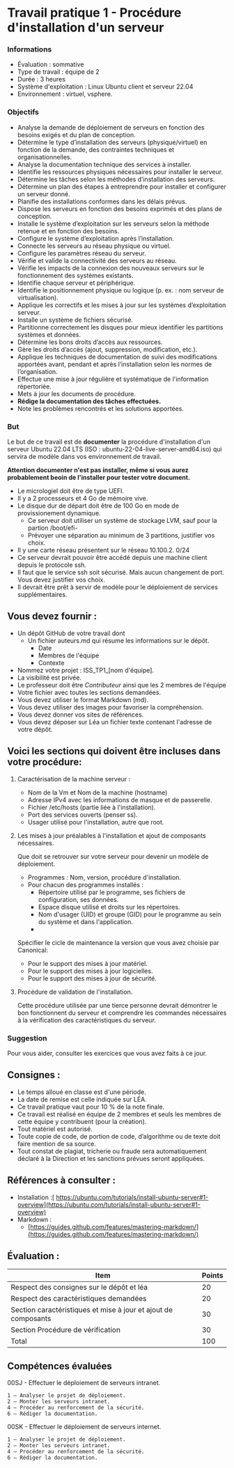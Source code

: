 # Travail pratique 1 - Procédure d'installation d'un serveur

### Informations

- Évaluation : sommative
- Type de travail : équipe de 2
- Durée : 3 heures
- Système d'exploitation : Linux Ubuntu client et serveur 22.04
- Environnement : virtuel, vsphere.

### Objectifs

- Analyse la demande de déploiement de serveurs en fonction des besoins exigés et du plan de conception. 
- Détermine le type d’installation des serveurs (physique/virtuel) en fonction de la demande, des contraintes techniques et organisationnelles.
- Analyse la documentation technique des services à installer. 
- Identifie les ressources physiques nécessaires pour installer le serveur. 
- Détermine les tâches selon les méthodes d’installation des serveurs.
- Détermine un plan des étapes à entreprendre pour installer et configurer un serveur donné.
- Planifie des installations conformes dans les délais prévus.
- Dispose les serveurs en fonction des besoins exprimés et des plans de conception.
- Installe le système d’exploitation sur les serveurs selon la méthode retenue et en fonction des besoins. 	
- Configure le système d’exploitation après l’installation.
- Connecte les serveurs au réseau physique ou virtuel.
- Configure les paramètres réseau du serveur.
- Vérifie et valide la connectivité des serveurs au réseau.
- Vérifie les impacts de la connexion des nouveaux serveurs sur le fonctionnement des systèmes existants.
- Identifie chaque serveur et périphérique.
- Identifie le positionnement physique ou logique (p. ex. : nom serveur de virtualisation).
- Applique les correctifs et les mises à jour sur les systèmes d’exploitation serveur.
- Installe un système de fichiers sécurisé.
- Partitionne correctement les disques pour mieux identifier les partitions systèmes et données.
- Détermine les bons droits d’accès aux ressources.
- Gère les droits d’accès (ajout, suppression, modification, etc.).
- Applique les techniques de documentation de suivi des modifications apportées avant, pendant et après l’installation selon les normes de l’organisation.
- Effectue une mise à jour régulière et systématique de l'information répertoriée.
- Mets à jour les documents de procédure.
- **Rédige la documentation des tâches effectuées.**
- Note les problèmes rencontrés et les solutions apportées.

### But

Le but de ce travail est de **documenter** la procédure d'installation d'un serveur Ubuntu 22.04 LTS (ISO : ubuntu-22-04-live-server-amd64.iso) qui servira de modèle dans vos environnement de travail. 
 
**Attention documenter n'est pas installer, même si vous aurez probablement beoin de l'installer pour tester votre document.**

   - Le micrologiel doit être de type UEFI.
   - Il y a 2 processeurs et 4 Go de mémoire vive.
   - Le disque dur de départ doit être de 100 Go en mode de provissionement dynamique.
       - Ce serveur doit utiliser un système de stockage LVM, sauf pour la partion /boot/efi- 
       - Prévoyer une séparation au minimum de 3 partitions, justifier vos choix.
   - Il y une carte réseau présentent sur le réseau 10.100.2.    0/24
   - Ce serveur devrait pouvoir être accédé depuis une machine client depuis le protocole ssh. 
   - Il faut que le service ssh soit sécurisé. Mais aucun changement de port. Vous devez justifier vos choix.
   - Il devrait être prêt à servir de modèle pour le déploiement de services supplémentaires. 

## Vous devez fournir :

- Un dépôt GitHub de votre travail dont 
    - Un fichier auteurs.md qui résume les informations sur le dépôt.
         - Date 
         - Membres de l'équipe
         - Contexte
- Nommez votre projet : ISS\_TP1\_[nom d'équipe].
- La visibilité est privée.
- Le professeur doit être _Contributeur_ ainsi que les 2 membres de l'équipe
- Votre fichier avec toutes les sections demandées.
- Vous devez utiliser le format Markdown (md).
- Vous devez utiliser des images pour favoriser la compréhension.
- Vous devez donner vos sites de références.
- Vous devez déposer sur Léa un fichier texte contenant l'adresse de votre dépôt.  

## Voici les sections qui doivent être incluses dans votre procédure:

1. Caractérisation de la machine serveur :  

   - Nom de la Vm et Nom de la machine (hostname)
   - Adresse IPv4 avec les informations de masque et de passerelle.
   - Fichier /etc/hosts (partie liée à l'installation). 
   - Port des services ouverts (penser ss).
   - Usager utilisé pour l'installation, autre que root.

2. Les mises à jour préalables à l'installation et ajout de composants nécessaires.
   
   Que doit se retrouver sur votre serveur pour devenir un modèle de déploiement.
   
   - Programmes : Nom, version, procédure d'installation.
   - Pour chacun des programmes installés : 
   		- Répertoire utilisé par le programme, ses fichiers de configuration, ses données.
   		- Espace disque utilisé et droits sur les répertoires.
   		- Nom d'usager (UID) et groupe (GID) pour le programme au sein du système et dans l'application.
   		- 
   Spécifier le cicle de maintenance la version que vous avez choisie par Canonical:
    - Pour le support des mises à jour matériel.
    - Pour le support des mises à jour logicielles.
    - Pour le support des mises à jour de sécurité.
    

3. Procédure de validation de l'installation.

	Cette procédure utilisée par une tierce personne devrait démontrer le bon fonctionnent du serveur et comprendre les commandes nécessaires à la vérification des caractéristiques du serveur.

### Suggestion

Pour vous aider, consulter les exercices que vous avez faits à ce jour.

## Consignes :

- Le temps alloué en classe est d'une période.
- La date de remise est celle indiquée sur LÉA.
- Ce travail pratique vaut pour 10 % de la note finale.
- Ce travail est réalisé en équipe de 2 membres et seuls les membres de cette équipe y contribuent (pour la création).
- Tout matériel est autorisé.
- Toute copie de code, de portion de code, d’algorithme ou de texte doit faire mention de sa source.
- Tout constat de plagiat, tricherie ou fraude sera automatiquement déclaré à la Direction et les sanctions prévues seront appliquées.


## Références à consulter :

- Installation  :[ https://ubuntu.com/tutorials/install-ubuntu-server#1-overview](https://ubuntu.com/tutorials/install-ubuntu-server#1-overview)
- Markdown : 
   - [https://guides.github.com/features/mastering-markdown/](https://guides.github.com/features/mastering-markdown/)




## Évaluation :
|Item |Points  |
--- | --- |
|Respect des consignes sur le dépôt et léa |20|
|Respect des caractéristiques demandées |20|
|Section caractéristiques et mise à jour et ajout de composants  |30|
|Section Procédure de vérification |30|
|Total|100|

## Compétences évaluées


00SJ -  Effectuer le déploiement de serveurs intranet.

	1 – Analyser le projet de déploiement.
	2 – Monter les serveurs intranet.
	4 – Procéder au renforcement de la sécurité.
	6 – Rédiger la documentation.

00SK -  Effectuer le déploiement de serveurs internet.

	1 – Analyser le projet de déploiement.
	2 – Monter les serveurs intranet.
	4 – Procéder au renforcement de la sécurité.
	6 – Rédiger la documentation.




